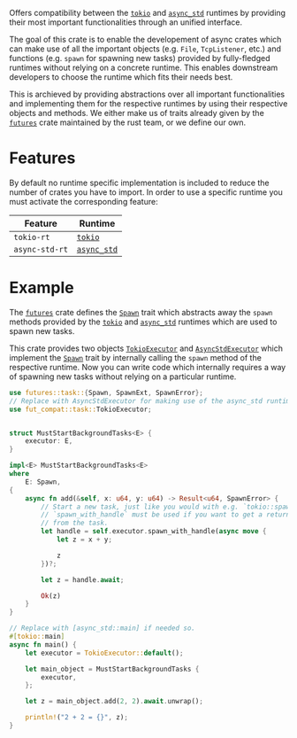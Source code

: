 Offers compatibility between the [`tokio`](https://docs.rs/tokio) and
[`async_std`](https://docs.rs/async-std) runtimes by providing their most
important functionalities through an unified interface.

The goal of this crate is to enable the developement of async crates which can make use of all the important objects (e.g. `File`, `TcpListener`, etc.) and functions (e.g. `spawn` for spawning new tasks) provided by fully-fledged runtimes without relying on a concrete runtime. This enables downstream developers to choose the runtime which fits their needs best.

This is archieved by providing abstractions over all important functionalities and implementing them for the respective runtimes by using their respective objects and methods. We either make us of traits already given by the [`futures`](https://docs.rs/futures) crate maintained by the rust team, or we define our own.

# Features

By default no runtime specific implementation is included to reduce the number of crates
you have to import. In order to use a specific runtime you must activate the corresponding
feature:

|Feature|Runtime|
|---------|--------|
| `tokio-rt` | [`tokio`](https://docs.rs/tokio) |
| `async-std-rt` | [`async_std`](https://docs.rs/async-std) |

# Example

The [`futures`](https://docs.rs/futures) crate defines the [`Spawn`](https://docs.rs/futures/latest/futures/task/trait.Spawn.html) trait which abstracts away the `spawn` methods provided by the [`tokio`](https://docs.rs/tokio) and
[`async_std`](https://docs.rs/async-std) runtimes which are used to spawn new tasks.

This crate provides two objects [`TokioExecutor`](crate::task::TokioExecutor) and [`AsyncStdExecutor`](crate::task::AsyncStdExecutor) which implement the [`Spawn`](https://docs.rs/futures/latest/futures/task/trait.Spawn.html) trait by internally calling the `spawn` method of the respective runtime. Now you can write code which internally requires a way of spawning new tasks without relying on a particular runtime.

```rust
use futures::task::{Spawn, SpawnExt, SpawnError};
// Replace with AsyncStdExecutor for making use of the async_std runtime instead.
use fut_compat::task::TokioExecutor;


struct MustStartBackgroundTasks<E> {
    executor: E,
}

impl<E> MustStartBackgroundTasks<E>
where
    E: Spawn,
{
    async fn add(&self, x: u64, y: u64) -> Result<u64, SpawnError> {
        // Start a new task, just like you would with e.g. `tokio::spawn`.
        // `spawn_with_handle` must be used if you want to get a return value
        // from the task.
        let handle = self.executor.spawn_with_handle(async move {
            let z = x + y;

            z
        })?;

        let z = handle.await;

        Ok(z)
    }
}

// Replace with [async_std::main] if needed so.
#[tokio::main]
async fn main() {
    let executor = TokioExecutor::default();

    let main_object = MustStartBackgroundTasks {
        executor,
    };

    let z = main_object.add(2, 2).await.unwrap();

    println!("2 + 2 = {}", z);
}

```
